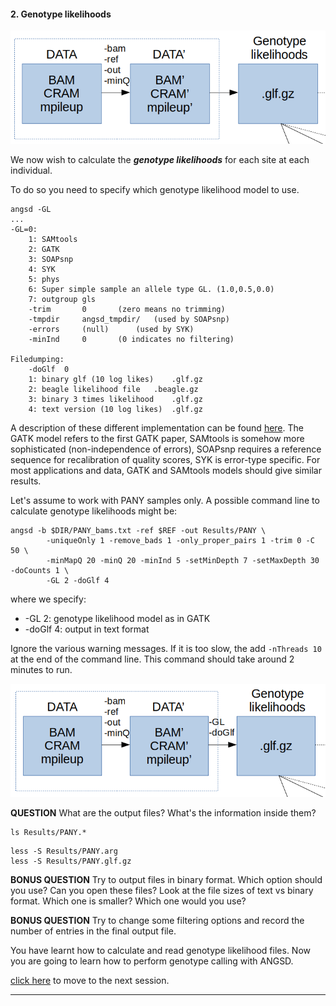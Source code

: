 
#### 2. Genotype likelihoods

![stage1](../files/stage1.png)

We now wish to calculate the ***genotype likelihoods*** for each site at each individual.

To do so you need to specify which genotype likelihood model to use.
```
angsd -GL
...
-GL=0: 
	1: SAMtools
	2: GATK
	3: SOAPsnp
	4: SYK
	5: phys
	6: Super simple sample an allele type GL. (1.0,0.5,0.0)
	7: outgroup gls
	-trim		0		(zero means no trimming)
	-tmpdir		angsd_tmpdir/	(used by SOAPsnp)
	-errors		(null)		(used by SYK)
	-minInd		0		(0 indicates no filtering)

Filedumping:
	-doGlf	0
	1: binary glf (10 log likes)	.glf.gz
	2: beagle likelihood file	.beagle.gz
	3: binary 3 times likelihood	.glf.gz
	4: text version (10 log likes)	.glf.gz
```
A description of these different implementation can be found [here](http://www.popgen.dk/angsd/index.php/Genotype_likelihoods).
The GATK model refers to the first GATK paper, SAMtools is somehow more sophisticated (non-independence of errors), SOAPsnp requires a reference sequence for recalibration of quality scores, SYK is error-type specific.
For most applications and data, GATK and SAMtools models should give similar results.

Let's assume to work with PANY samples only.
A possible command line to calculate genotype likelihoods might be:
```
angsd -b $DIR/PANY_bams.txt -ref $REF -out Results/PANY \
        -uniqueOnly 1 -remove_bads 1 -only_proper_pairs 1 -trim 0 -C 50 \
        -minMapQ 20 -minQ 20 -minInd 5 -setMinDepth 7 -setMaxDepth 30 -doCounts 1 \
        -GL 2 -doGlf 4
```

where we specify:
* -GL 2: genotype likelihood model as in GATK
* -doGlf 4: output in text format

Ignore the various warning messages. If it is too slow, the add `-nThreads 10` at the end of the command line. This command should take around 2 minutes to run.

![stage1A](../files/stage1A.png)

**QUESTION**
What are the output files?
What's the information inside them?

```
ls Results/PANY.*
```

```
less -S Results/PANY.arg
less -S Results/PANY.glf.gz
```

**BONUS QUESTION**
Try to output files in binary format. Which option should you use? Can you open these files?
Look at the file sizes of text vs binary format. Which one is smaller? Which one would you use?

**BONUS QUESTION**
Try to change some filtering options and record the number of entries in the final output file.


You have learnt how to calculate and read genotype likelihood files.
Now you are going to learn how to perform genotype calling with ANGSD.

[click here](https://github.com/nt246/physalia-lcwgs/blob/main/day_2/markdowns/03_genotype.md) to move to the next session.

--------------------------------



